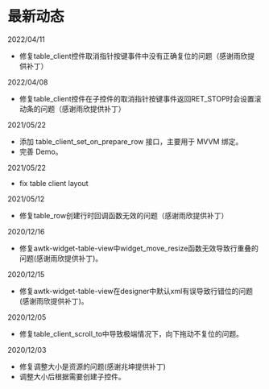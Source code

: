 # 最新动态

2022/04/11
  * 修复table_client控件取消指针按键事件中没有正确复位的问题（感谢雨欣提供补丁）  

2022/04/08
  * 修复table_client控件在子控件的取消指针按键事件返回RET_STOP时会设置滚动条的问题（感谢雨欣提供补丁）  

2021/05/22
  * 添加 table_client_set_on_prepare_row 接口，主要用于 MVVM 绑定。
  * 完善 Demo。

2021/05/22
  * fix table client layout

2021/05/12
  * 修复table\_row创建行时回调函数无效的问题（感谢雨欣提供补丁）

2020/12/16
  * 修复awtk-widget-table-view中widget\_move\_resize函数无效导致行重叠的问题(感谢雨欣提供补丁)。

2020/12/15
  * 修复awtk-widget-table-view在designer中默认xml有误导致行错位的问题(感谢雨欣提供补丁)。

2020/12/05
  * 修复table\_client\_scroll\_to中导致极端情况下，向下拖动不复位的问题。

2020/12/03
  * 修复调整大小是资源的问题(感谢兆坤提供补丁)
  * 调整大小后根据需要创建子控件。
